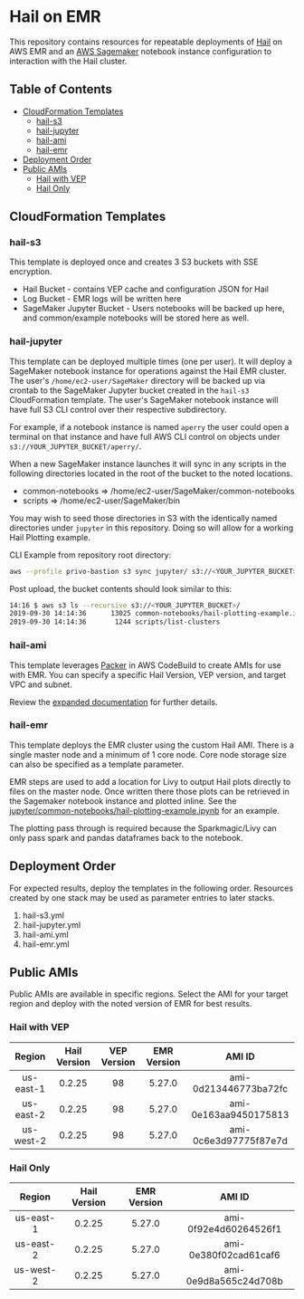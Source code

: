 # Hail on EMR

This repository contains resources for repeatable deployments of [Hail](https://hail.is) on AWS EMR and an [AWS Sagemaker](https://aws.amazon.com/sagemaker/faqs) notebook instance configuration to interaction with the Hail cluster.

## Table of Contents

- [CloudFormation Templates](#cloudformation-templates)
  - [hail-s3](#hail-s3)
  - [hail-jupyter](#hail-jupyter)
  - [hail-ami](#hail-ami)
  - [hail-emr](#hail-emr)
- [Deployment Order](#deployment-order)
- [Public AMIs](#public-amis)
  - [Hail with VEP](#hail-with-vep)
  - [Hail Only](#hail-only)

## CloudFormation Templates

### hail-s3

This template is deployed once and creates 3 S3 buckets with SSE encryption.

- Hail Bucket - contains VEP cache and configuration JSON for Hail
- Log Bucket - EMR logs will be written here
- SageMaker Jupyter Bucket - Users notebooks will be backed up here, and common/example notebooks will be stored here as well.

### hail-jupyter

This template can be deployed multiple times (one per user).  It will deploy a SageMaker notebook instance for operations against the Hail EMR cluster.  The user's `/home/ec2-user/SageMaker` directory will be backed up via crontab to the SageMaker Jupyter bucket created in the `hail-s3` CloudFormation template.  The user's SageMaker notebook instance will have full S3 CLI control over their respective subdirectory.

For example, if a notebook instance is named `aperry` the user could open a terminal on that instance and have full AWS CLI control on objects under `s3://YOUR_JUPYTER_BUCKET/aperry/`.

When a new SageMaker instance launches it will sync in any scripts in the following directories located in the root of the bucket to the noted locations.

- common-notebooks => /home/ec2-user/SageMaker/common-notebooks
- scripts => /home/ec2-user/SageMaker/bin

You may wish to seed those directories in S3 with the identically named directories under `jupyter` in this repository.  Doing so will allow for a working Hail Plotting example.

CLI Example from repository root directory:

```bash
aws --profile privo-bastion s3 sync jupyter/ s3://<YOUR_JUPYTER_BUCKET>/ --acl bucket-owner-full-control
```

Post upload, the bucket contents should look similar to this:

```bash
14:16 $ aws s3 ls --recursive s3://<YOUR_JUPYTER_BUCKET>/
2019-09-30 14:14:36      13025 common-notebooks/hail-plotting-example.ipynb
2019-09-30 14:14:36       1244 scripts/list-clusters
```

### hail-ami

This template leverages [Packer](https://www.packer.io/) in AWS CodeBuild to create AMIs for use with EMR.  You can specify a specific Hail Version, VEP version, and target VPC and subnet.

Review the [expanded documentation](packer/readme.md) for further details.

### hail-emr

This template deploys the EMR cluster using the custom Hail AMI.  There is a single master node and a minimum of 1 core node.   Core node storage size can also be specified as a template parameter.

EMR steps are used to add a location for Livy to output Hail plots directly to files on the master node.   Once written there those plots can be retrieved in the Sagemaker notebook instance and plotted inline.  See the [jupyter/common-notebooks/hail-plotting-example.ipynb](jupyter/common-notebooks/hail-plotting-example.ipynb) for an example.

The plotting pass through is required because the Sparkmagic/Livy can only pass spark and pandas dataframes back to the notebook.

## Deployment Order

For expected results, deploy the templates in the following order.  Resources created by one stack may be used as parameter entries to later stacks.

1. hail-s3.yml
2. hail-jupyter.yml
3. hail-ami.yml
4. hail-emr.yml

## Public AMIs

Public AMIs are available in specific regions. Select the AMI for your target region and deploy with the noted version of EMR for best results.

### Hail with VEP

| Region    | Hail Version | VEP Version | EMR Version | AMI ID                |
|:---------:|:------------:|:-----------:|:-----------:|:--------------------: |
| us-east-1 | 0.2.25       | 98          | 5.27.0      | ami-0d213446773ba72fc |
| us-east-2 | 0.2.25       | 98          | 5.27.0      | ami-0e163aa9450175813 |
| us-west-2 | 0.2.25       | 98          | 5.27.0      | ami-0c6e3d97775f87e7d |

### Hail Only

| Region    | Hail Version | EMR Version | AMI ID                |
|:---------:|:------------:|:-----------:|:--------------------: |
| us-east-1 | 0.2.25       | 5.27.0      | ami-0f92e4d60264526f1 |
| us-east-2 | 0.2.25       | 5.27.0      | ami-0e380f02cad61caf6 |
| us-west-2 | 0.2.25       | 5.27.0      | ami-0e9d8a565c24d708b |
